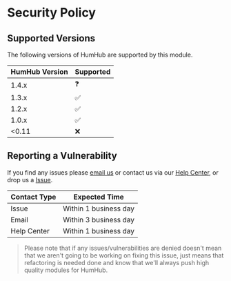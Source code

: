 # Security Policy

## Supported Versions

The following versions of HumHub are supported by this module.

| HumHub Version | Supported |
| ------- | ------------------ |
| 1.4.x | :question: |
| 1.3.x | :white_check_mark: |
| 1.2.x | :white_check_mark: |
| 1.0.x | :white_check_mark: |
| <0.11 | :x: |

## Reporting a Vulnerability

If you find any issues please [email us](mailto:realgreenmeteor@gmail.com) or contact us via our [Help Center](https://greenmeteor.freshdesk.com/en/support/home), or drop us a [Issue](https://github.com/GreenMeteor/humhub-freshdesk-module/issues).

| Contact Type | Expected Time |
| ------- | ------------------ |
| Issue | Within 1 business day |
| Email | Within 3 business day |
| Help Center | Within 1 business day |

> Please note that if any issues/vulnerabilities are denied doesn't mean that we aren't going to be working on fixing this issue, just means that refactoring is needed done and know that we'll always push high quality modules for HumHub.
